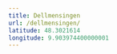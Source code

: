 ```yaml
---
title: Dellmensingen
url: /dellmensingen/
latitude: 48.3021614
longitude: 9.903974400000001
---
```

